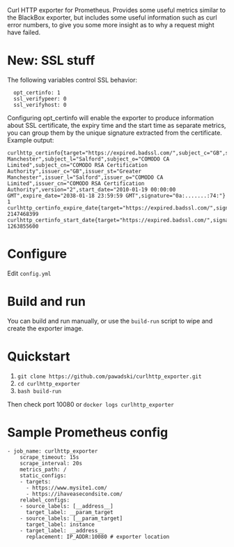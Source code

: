 Curl HTTP exporter for Prometheus. Provides some useful metrics similar to the BlackBox exporter, but includes some useful information such as curl error numbers, to give you some more insight as to why a request might have failed.

# New: SSL stuff

The following variables control SSL behavior:
```
  opt_certinfo: 1
  ssl_verifypeer: 0
  ssl_verifyhost: 0
```
Configuring opt_certinfo will enable the exporter to produce information about SSL certificate, the expiry time and the start time as separate metrics, you can group them by the unique signature extracted from the certificate. Example output:
```
curlhttp_certinfo{target="https://expired.badssl.com/",subject_c="GB",subject_st="Greater Manchester",subject_l="Salford",subject_o="COMODO CA Limited",subject_cn="COMODO RSA Certification Authority",issuer_c="GB",issuer_st="Greater Manchester",issuer_l="Salford",issuer_o="COMODO CA Limited",issuer_cn="COMODO RSA Certification Authority",version="2",start_date="2010-01-19 00:00:00 GMT",expire_date="2038-01-18 23:59:59 GMT",signature="0a:.......:74:"} 1
curlhttp_certinfo_expire_date{target="https://expired.badssl.com/",signature="0a:.......:74:"} 2147468399
curlhttp_certinfo_start_date{target="https://expired.badssl.com/",signature="0a::.......:74:"} 1263855600
```

# Configure

Edit `config.yml`

# Build and run

You can build and run manually, or use the `build-run` script to wipe and create the exporter image.

# Quickstart

1. `git clone https://github.com/pawadski/curlhttp_exporter.git`
2. `cd curlhttp_exporter`
3. `bash build-run`

Then check port 10080 or `docker logs curlhttp_exporter`

# Sample Prometheus config

```
- job_name: curlhttp_exporter
    scrape_timeout: 15s
    scrape_interval: 20s
    metrics_path: /
    static_configs:
    - targets:
      - https://www.mysite1.com/
      - https://ihaveasecondsite.com/
    relabel_configs:
    - source_labels: [__address__]
      target_label: __param_target
    - source_labels: [__param_target]
      target_label: instance
    - target_label: __address__
      replacement: IP_ADDR:10080 # exporter location
```
